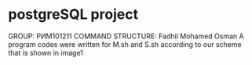 # postgreSQL project
GROUP: РИМ101211
COMMAND STRUCTURE:
Fadhil
Mohamed
Osman
A program codes were written for  M.sh and S.sh according to our scheme that is shown in image1
